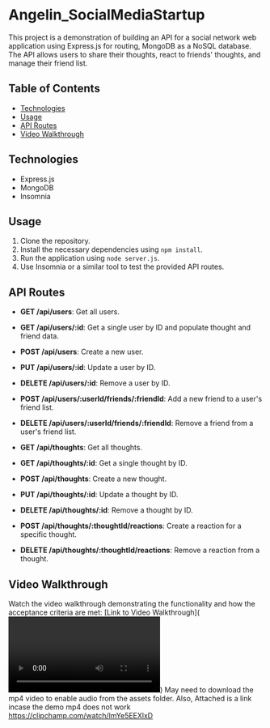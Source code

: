 # Angelin_SocialMediaStartup

This project is a demonstration of building an API for a social network web application using Express.js for routing, MongoDB as a NoSQL database. The API allows users to share their thoughts, react to friends' thoughts, and manage their friend list.

## Table of Contents
- [Technologies](#technologies)
- [Usage](#usage)
- [API Routes](#api-routes)
- [Video Walkthrough](#video-walkthrough)

## Technologies
- Express.js
- MongoDB
- Insomnia

## Usage
1. Clone the repository.
2. Install the necessary dependencies using `npm install`.
3. Run the application using `node server.js`.
4. Use Insomnia or a similar tool to test the provided API routes.

## API Routes
- **GET /api/users**: Get all users.
- **GET /api/users/:id**: Get a single user by ID and populate thought and friend data.
- **POST /api/users**: Create a new user.
- **PUT /api/users/:id**: Update a user by ID.
- **DELETE /api/users/:id**: Remove a user by ID.
- **POST /api/users/:userId/friends/:friendId**: Add a new friend to a user's friend list.
- **DELETE /api/users/:userId/friends/:friendId**: Remove a friend from a user's friend list.

- **GET /api/thoughts**: Get all thoughts.
- **GET /api/thoughts/:id**: Get a single thought by ID.
- **POST /api/thoughts**: Create a new thought.
- **PUT /api/thoughts/:id**: Update a thought by ID.
- **DELETE /api/thoughts/:id**: Remove a thought by ID.

- **POST /api/thoughts/:thoughtId/reactions**: Create a reaction for a specific thought.
- **DELETE /api/thoughts/:thoughtId/reactions**: Remove a reaction from a thought.

## Video Walkthrough
Watch the video walkthrough demonstrating the functionality and how the acceptance criteria are met: [Link to Video Walkthrough](<video src="assets/Angelin_SocialMediaStartupWalkThrough.mp4" controls title="Angelin_SocialMediaWalkThough"></video>)
May need to download the mp4 video to enable audio from the assets folder. Also, Attached is a link incase the demo mp4 does not work https://clipchamp.com/watch/lmYe5EEXlxD
